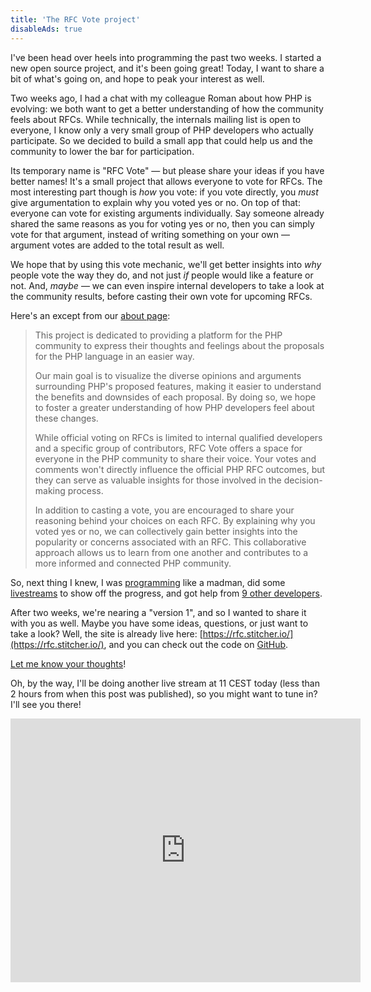 ```yaml
---
title: 'The RFC Vote project'
disableAds: true
---
```


I've been head over heels into programming the past two weeks. I started a new open source project, and it's been going great! Today, I want to share a bit of what's going on, and hope to peak your interest as well.

Two weeks ago, I had a chat with my colleague Roman about how PHP is evolving: we both want to get a better understanding of how the community feels about RFCs. While technically, the internals mailing list is open to everyone, I know only a very small group of PHP developers who actually participate. So we decided to build a small app that could help us and the community to lower the bar for participation.

Its temporary name is "RFC Vote" — but please share your ideas if you have better names! It's a small project that allows everyone to vote for RFCs. The most interesting part though is _how_ you vote: if you vote directly, you _must_ give argumentation to explain why you voted yes or no. On top of that: everyone can vote for existing arguments individually. Say someone already shared the same reasons as you for voting yes or no, then you can simply vote for that argument, instead of writing something on your own — argument votes are added to the total result as well. 

We hope that by using this vote mechanic, we'll get better insights into _why_ people vote the way they do, and not just _if_ people would like a feature or not. And, _maybe_ — we can even inspire internal developers to take a look at the community results, before casting their own vote for upcoming RFCs.

Here's an except from our [about page](https://rfc.stitcher.io/about):

> This project is dedicated to providing a platform for the PHP community to express their thoughts and feelings about the proposals for the PHP language in an easier way.
>
> Our main goal is to visualize the diverse opinions and arguments surrounding PHP's proposed features, making it easier to understand the benefits and downsides of each proposal. By doing so, we hope to foster a greater understanding of how PHP developers feel about these changes.
>
> While official voting on RFCs is limited to internal qualified developers and a specific group of contributors, RFC Vote offers a space for everyone in the PHP community to share their voice. Your votes and comments won't directly influence the official PHP RFC outcomes, but they can serve as valuable insights for those involved in the decision-making process.
>
> In addition to casting a vote, you are encouraged to share your reasoning behind your choices on each RFC. By explaining why you voted yes or no, we can collectively gain better insights into the popularity or concerns associated with an RFC. This collaborative approach allows us to learn from one another and contributes to a more informed and connected PHP community.

So, next thing I knew, I was [programming](https://github.com/brendt/rfc-vote) like a madman, did some [livestreams](https://www.youtube.com/playlist?list=PL0bgkxUS9EaLguM2puiMD-NiiV6r5b8RY) to show off the progress, and got help from [9 other developers](https://github.com/brendt/rfc-vote/graphs/contributors). 

After two weeks, we're nearing a "version 1", and so I wanted to share it with you as well. Maybe you have some ideas, questions, or just want to take a look? Well, the site is already live here: [https://rfc.stitcher.io/](https://rfc.stitcher.io/), and you can check out the code on [GitHub](https://github.com/brendt/rfc-vote). 

[Let me know your thoughts](mailto:brendt@stitcher.io)! 

Oh, by the way, I'll be doing another live stream at 11 CEST today (less than 2 hours from when this post was published), so you might want to tune in? I'll see you there!

<iframe width="560" height="422" src="https://www.youtube.com/embed/pUJ0oES1nYg" title="YouTube video player" frameborder="0" allow="accelerometer; autoplay; clipboard-write; encrypted-media; gyroscope; picture-in-picture" allowfullscreen></iframe>